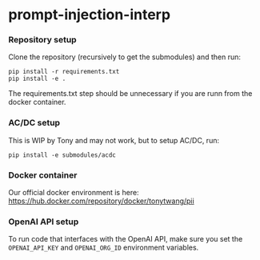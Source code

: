# prompt-injection-interp

### Repository setup
Clone the repository (recursively to get the submodules) and then run:
```
pip install -r requirements.txt
pip install -e .
```
The requirements.txt step should be unnecessary if you are runn from the docker container.

### AC/DC setup
This is WIP by Tony and may not work, but to setup AC/DC, run:
```
pip install -e submodules/acdc
```

### Docker container
Our official docker environment is here:
https://hub.docker.com/repository/docker/tonytwang/pii

### OpenAI API setup
To run code that interfaces with the OpenAI API,
make sure you set the
`OPENAI_API_KEY` and `OPENAI_ORG_ID`
environment variables.
